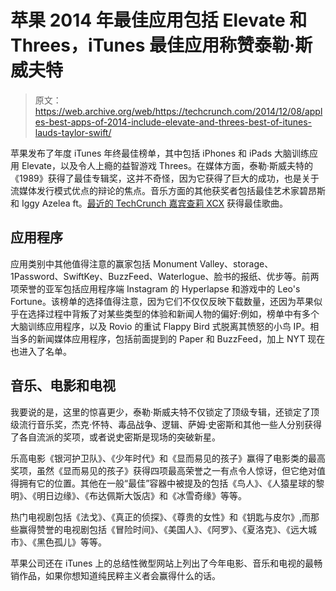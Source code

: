 # 苹果 2014 年最佳应用包括 Elevate 和 Threes，iTunes 最佳应用称赞泰勒·斯威夫特 

> 原文：<https://web.archive.org/web/https://techcrunch.com/2014/12/08/apples-best-apps-of-2014-include-elevate-and-threes-best-of-itunes-lauds-taylor-swift/>

苹果发布了年度 iTunes 年终最佳榜单，其中包括 iPhones 和 iPads 大脑训练应用 Elevate，以及令人上瘾的益智游戏 Threes。在媒体方面，泰勒·斯威夫特的《1989》获得了最佳专辑奖，这并不奇怪，因为它获得了巨大的成功，也是关于流媒体发行模式优点的辩论的焦点。音乐方面的其他获奖者包括最佳艺术家碧昂斯和 Iggy Azelea ft。[最近的 TechCrunch 嘉宾查莉 XCX](https://web.archive.org/web/20221208170359/https://beta.techcrunch.com/2014/12/04/watch-a-tech-blogger-play-against-charli-xcx-in-just-dance-2015/) 获得最佳歌曲。

## 应用程序

应用类别中其他值得注意的赢家包括 Monument Valley、storage、1Password、SwiftKey、BuzzFeed、Waterlogue、脸书的报纸、优步等。前两项荣誉的亚军包括应用程序端 Instagram 的 Hyperlapse 和游戏中的 Leo's Fortune。该榜单的选择值得注意，因为它们不仅仅反映下载数量，还因为苹果似乎在选择过程中背叛了对某些类型的体验和新闻人物的偏好:例如，榜单中有多个大脑训练应用程序，以及 Rovio 的重试 Flappy Bird 式脱离其愤怒的小鸟 IP。相当多的新闻媒体应用程序，包括前面提到的 Paper 和 BuzzFeed，加上 NYT 现在也进入了名单。

## 音乐、电影和电视

我要说的是，这里的惊喜更少，泰勒·斯威夫特不仅锁定了顶级专辑，还锁定了顶级流行音乐奖，杰克·怀特、毒品战争、逻辑、萨姆·史密斯和其他一些人分别获得了各自流派的奖项，或者说史密斯是现场的突破新星。

乐高电影《银河护卫队》、《少年时代》和《显而易见的孩子》赢得了电影类的最高奖项，虽然《显而易见的孩子》获得四项最高荣誉之一有点令人惊讶，但它绝对值得拥有它的位置。其他在一般“最佳”容器中被提及的包括《鸟人》、《人猿星球的黎明》、《明日边缘》、《布达佩斯大饭店》和《冰雪奇缘》等等。

热门电视剧包括《法戈》、《真正的侦探》、《尊贵的女性》和《钥匙与皮尔》,而那些赢得赞誉的电视剧包括《冒险时间》、《美国人》、《阿罗》、《夏洛克》、《远大城市》、《黑色孤儿》等等。

苹果公司还在 iTunes 上的总结性微型网站上列出了今年电影、音乐和电视的最畅销作品，如果你想知道纯民粹主义者会赢得什么的话。